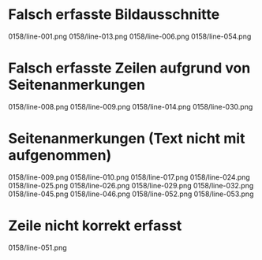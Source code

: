 # Falsch erfasste Bildausschnitte
0158/line-001.png
0158/line-013.png
0158/line-006.png
0158/line-054.png
# Falsch erfasste Zeilen aufgrund von Seitenanmerkungen
0158/line-008.png
0158/line-009.png
0158/line-014.png
0158/line-030.png
# Seitenanmerkungen (Text nicht mit aufgenommen)
0158/line-009.png
0158/line-010.png
0158/line-017.png
0158/line-024.png
0158/line-025.png
0158/line-026.png
0158/line-029.png
0158/line-032.png
0158/line-045.png
0158/line-046.png
0158/line-052.png
0158/line-053.png
# Zeile nicht korrekt erfasst
0158/line-051.png
